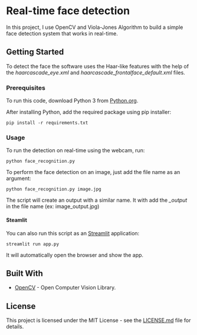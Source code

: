 # Real-time face detection
In this project, I use OpenCV and Viola-Jones Algorithm to build a simple face detection system that works in real-time.


## Getting Started

To detect the face the software uses the Haar-like features with the help of the *haarcascade_eye.xml* and *haarcascade_frontalface_default.xml* files.


### Prerequisites

To run this code, download Python 3 from [Python.org](https://www.python.org/). 

After installing Python, add the required package using pip installer:

```
pip install -r requirements.txt
```

### Usage

To run the detection on real-time using the webcam, run:
```
python face_recognition.py
```

To perform the face detection on an image, just add the file name as an argument:
```
python face_recognition.py image.jpg
```
The script will create an output with a similar name. It with add the *_output* in the file name (ex: image_output.jpg)

#### Steamlit

You can also run this script as an [Streamlit](https://www.streamlit.io/) application:
```
streamlit run app.py
```
It will automatically open the browser and show the app.

## Built With

* [OpenCV](https://opencv.org/) - Open Computer Vision Library.

## License

This project is licensed under the MIT License - see the [LICENSE.md](LICENSE) file for details.

